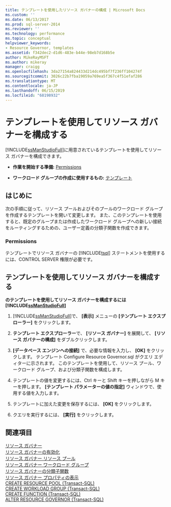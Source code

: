 ```yaml
---
title: テンプレートを使用したリソース ガバナーの構成 | Microsoft Docs
ms.custom: ''
ms.date: 06/13/2017
ms.prod: sql-server-2014
ms.reviewer: ''
ms.technology: performance
ms.topic: conceptual
helpviewer_keywords:
- Resource Governor, templates
ms.assetid: f342dec2-d1d6-483e-b44e-98eb7d168b5e
author: MikeRayMSFT
ms.author: mikeray
manager: craigg
ms.openlocfilehash: 3da27154a824433d214dc495bf7f236ff104274f
ms.sourcegitcommit: 3026c22b7fba19059a769ea5f367c4f51efaf286
ms.translationtype: MT
ms.contentlocale: ja-JP
ms.lasthandoff: 06/15/2019
ms.locfileid: "68198932"
---
```

# <a name="configure-resource-governor-using-a-template"></a>テンプレートを使用してリソース ガバナーを構成する
  [!INCLUDE[ssManStudioFull](../../includes/ssmanstudiofull-md.md)]に用意されているテンプレートを使用してリソース ガバナーを構成できます。  
  
-   **作業を開始する準備:** [Permissions](#Permissions)  
  
-   **ワークロード グループの作成に使用するもの:**  [テンプレート](#ConfRGTemplate)  
  
##  <a name="BeforeYouBegin"></a> はじめに  
 次の手順に従って、リソース プールおよびそのプールのワークロード グループを作成するテンプレートを開いて変更します。 また、このテンプレートを使用すると、既定のグループまたは作成したワークロード グループへの新しい接続をルーティングするための、ユーザー定義の分類子関数を作成できます。  
  
###  <a name="Permissions"></a> Permissions  
 テンプレートでリソース ガバナーの [!INCLUDE[tsql](../../includes/tsql-md.md)] ステートメントを使用するには、CONTROL SERVER 権限が必要です。  
  
##  <a name="ConfRGTemplate"></a> テンプレートを使用してリソース ガバナーを構成する  
 **のテンプレートを使用してリソース ガバナーを構成するには [!INCLUDE[ssManStudioFull](../../includes/ssmanstudiofull-md.md)]**  
  
1.  [!INCLUDE[ssManStudioFull](../../includes/ssmanstudiofull-md.md)]で、 **[表示]** メニューの **[テンプレート エクスプローラー]** をクリックします。  
  
2.  **テンプレート エクスプローラー**で、 **[リソース ガバナー]** を展開して、 **[リソース ガバナーの構成]** をダブルクリックします。  
  
3.  **[データベース エンジンへの接続]** で、必要な情報を入力し、 **[OK]** をクリックします。 テンプレート Configure Resource Governor.sql がクエリ エディターに示されます。 このテンプレートを使用して、リソース プール、ワークロード グループ、および分類子関数を構成します。  
  
4.  テンプレートの値を変更するには、Ctrl キーと Shift キーを押しながら M キーを押します。 **[テンプレート パラメーターの値の指定]** ウィンドウで、使用する値を入力します。  
  
5.  テンプレートに加えた変更を保存するには、 **[OK]** をクリックします。  
  
6.  クエリを実行するには、 **[実行]** をクリックします。  
  
## <a name="see-also"></a>関連項目  
 [リソース ガバナー](resource-governor.md)   
 [リソース ガバナーの有効化](enable-resource-governor.md)   
 [リソース ガバナー リソース プール](resource-governor-resource-pool.md)   
 [リソース ガバナー ワークロード グループ](resource-governor-workload-group.md)   
 [リソース ガバナーの分類子関数](resource-governor-classifier-function.md)   
 [リソース ガバナー プロパティの表示](view-resource-governor-properties.md)   
 [CREATE RESOURCE POOL &#40;Transact-SQL&#41;](/sql/t-sql/statements/create-resource-pool-transact-sql)   
 [CREATE WORKLOAD GROUP &#40;Transact-SQL&#41;](/sql/t-sql/statements/create-workload-group-transact-sql)   
 [CREATE FUNCTION &#40;Transact-SQL&#41;](/sql/t-sql/statements/create-function-transact-sql)   
 [ALTER RESOURCE GOVERNOR &#40;Transact-SQL&#41;](/sql/t-sql/statements/alter-resource-governor-transact-sql)  
  
  
